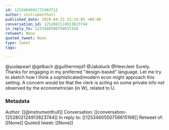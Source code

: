 ```yaml
---
id: 1253464691772403712
author: instrumenthull
published_date: 2020-04-23 23:24:05 +00:00
conversation_id: 1252802124913823744
in_reply_to: 1253460500756615168
retweet: None
quoted_tweet: None
type: tweet
tags:

---
```


@yudapearl @gelbach @guilhermejd1 @Jabaluck @HeerJeet Surely. Thanks for engaging in my preferred "design-based" language. Let me try to sketch how I think a sophisticated/modern econ might approach this setting. A concern would be that the clerk is acting on some private info not observed by the econometrician (in W), related to U.

### Metadata

Author: [[@instrumenthull]]
Conversation: [[conversation-1252802124913823744]]
In reply to: [[1253460500756615168]]
Retweet of: [[None]]
Quoted tweet: [[None]]
